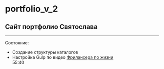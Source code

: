 # portfolio_v_2
## Сайт портфолио Святослава
----
Состояние:  
   * Создание структуры каталогов  
   * Настройка Gulp по видео [Фрилансера по жизни](https://www.youtube.com/watch?v=stFOy0Noahg&t=3761s)  
55:40